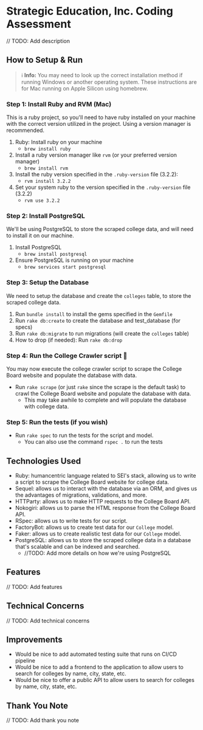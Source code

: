 # Strategic Education, Inc. Coding Assessment

// TODO: Add description

## How to Setup & Run

> ℹ️ **Info:** You may need to look up the correct installation method if running Windows or another operating system. These instructions are for Mac running on Apple Silicon using homebrew.

### Step 1: Install Ruby and RVM (Mac)

This is a ruby project, so you'll need to have ruby installed on your machine with the correct version utilized in the project. Using a version manager is recommended.

1. Ruby: Install ruby on your machine
   - `brew install ruby`
2. Install a ruby version manager like `rvm` (or your preferred version manager)
   - `brew install rvm`
3. Install the ruby version specified in the `.ruby-version` file (3.2.2):
   - `rvm install 3.2.2`
4. Set your system ruby to the version specified in the `.ruby-version` file (3.2.2)
   - `rvm use 3.2.2`

### Step 2: Install PostgreSQL

We'll be using PostgreSQL to store the scraped college data, and will need to install it on our machine.

1. Install PostgreSQL
   - `brew install postgresql`
2. Ensure PostgreSQL is running on your machine
   - `brew services start postgresql`

### Step 3: Setup the Database

We need to setup the database and create the `colleges` table, to store the scraped college data.

<!-- TODO: Add instructions on setting up database environmental variables if needed -->
1. Run `bundle install` to install the gems specified in the `Gemfile`
2. Run `rake db:create` to create the database and test_database (for specs)
3. Run `rake db:migrate` to run migrations (will create the `colleges` table)
4. How to drop (if needed): Run `rake db:drop`

### Step 4: Run the College Crawler script 🎉

You may now execute the college crawler script to scrape the College Board website and populate the database with data.

- Run `rake scrape` (or just `rake` since the scrape is the default task) to crawl the College Board website and populate the database with data.
  - This may take awhile to complete and will populate the database with college data.

### Step 5: Run the tests (if you wish)

- Run `rake spec` to run the tests for the script and model.
  - You can also use the command `rspec .` to run the tests

## Technologies Used

- Ruby: humancentric language related to SEI's stack, allowing us to write a script to scrape the College Board website for college data.
- Sequel: allows us to interact with the database via an ORM, and gives us the advantages of migrations, validations, and more.
- HTTParty: allows us to make HTTP requests to the College Board API.
- Nokogiri: allows us to parse the HTML response from the College Board API.
- RSpec: allows us to write tests for our script.
- FactoryBot: allows us to create test data for our `College` model.
- Faker: allows us to create realistic test data for our `College` model.
- PostgreSQL: allows us to store the scraped college data in a database that's scalable and can be indexed and searched.
  - //TODO: Add more details on how we're using PostgreSQL

## Features

// TODO: Add features

## Technical Concerns

// TODO: Add technical concerns

## Improvements

- Would be nice to add automated testing suite that runs on CI/CD pipeline
- Would be nice to add a frontend to the application to allow users to search for colleges by name, city, state, etc.
- Would be nice to offer a public API to allow users to search for colleges by name, city, state, etc.

## Thank You Note

// TODO: Add thank you note
